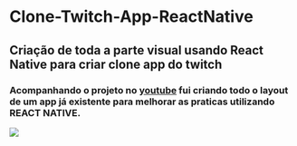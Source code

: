 # Clone-Twitch-App-ReactNative
<h2>Criação de toda a parte visual usando React Native para criar clone app do twitch</h2>

<h3> Acompanhando o projeto no <a href='https://www.youtube.com/watch?v=bJVp_vlvMwQ&ab_channel=Rocketseat' target="_blank">youtube</a>  fui criando todo o layout de um app já existente para melhorar as praticas utilizando REACT NATIVE.</h3>

<image align="left" src="https://i.imgur.com/kjKt7H7.jpg" >
